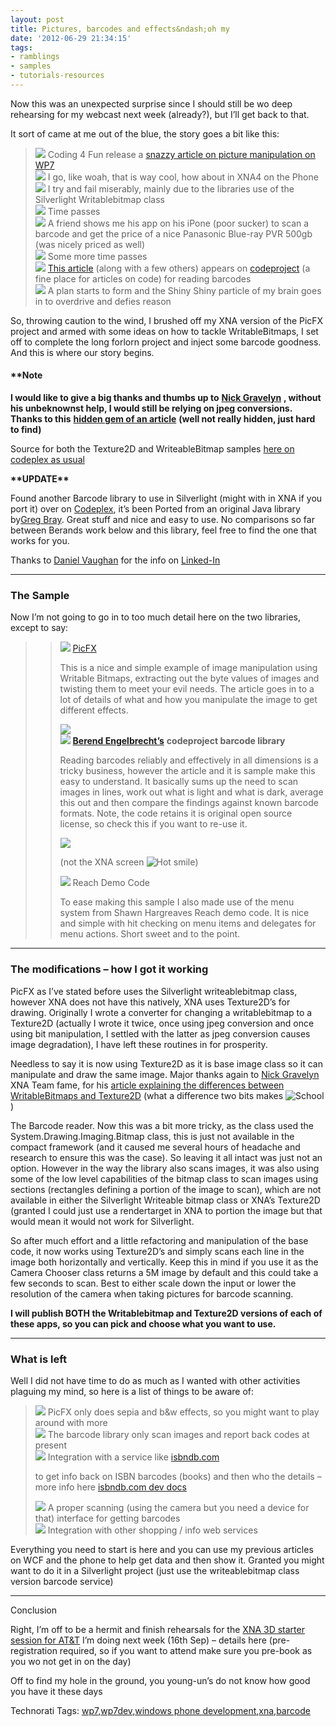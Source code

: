 ```yaml
---
layout: post
title: Pictures, barcodes and effects&ndash;oh my
date: '2012-06-29 21:34:15'
tags:
- ramblings
- samples
- tutorials-resources
---
```


Now this was an unexpected surprise since I should still be wo deep rehearsing for my webcast next week (already?), but I’ll get back to that.

It sort of came at me out of the blue, the story goes a bit like this:

> ![](http://www.dotnetscraps.com/samples/bullets/038.gif)    Coding 4 Fun release a [snazzy article on picture manipulation on WP7](http://blogs.msdn.com/b/coding4fun/archive/2010/08/09/10048007)   
> ![](http://www.dotnetscraps.com/samples/bullets/038.gif)    I go, like woah, that is way cool, how about in XNA4 on the Phone   
> ![](http://www.dotnetscraps.com/samples/bullets/038.gif)    I try and fail miserably, mainly due to the libraries use of the Silverlight Writablebitmap class   
> ![](http://www.dotnetscraps.com/samples/bullets/038.gif)    Time passes   
> ![](http://www.dotnetscraps.com/samples/bullets/038.gif)    A friend shows me his app on his iPone (poor sucker) to scan a barcode and get the price of a nice Panasonic Blue-ray PVR 500gb (was nicely priced as well)   
> ![](http://www.dotnetscraps.com/samples/bullets/038.gif)    Some more time passes   
> ![](http://www.dotnetscraps.com/samples/bullets/038.gif)    [This article](http://www.codeproject.com/KB/graphics/BarcodeImaging3) (along with a few others) appears on [codeproject](http://www.codeproject.com/) (a fine place for articles on code) for reading barcodes   
> ![](http://www.dotnetscraps.com/samples/bullets/038.gif)    A plan starts to form and the Shiny Shiny particle of my brain goes in to overdrive and defies reason

So, throwing caution to the wind, I brushed off my XNA version of the PicFX project and armed with some ideas on how to tackle WritableBitmaps, I set off to complete the long forlorn project and inject some barcode goodness.  And this is where our story begins.

#### \*\*Note

**I would like to give a big thanks and thumbs up to** [**Nick Gravelyn**](http://blogs.msdn.com/b/nicgrave/) **, without his unbeknownst help, I would still be relying on jpeg conversions.  Thanks to this** [**hidden gem of an article**](http://blogs.msdn.com/b/nicgrave/archive/2010/07/25/rendering-with-xna-framework-4-0-inside-of-a-wpf-application) **(well not really hidden, just hard to find)**

Source for both the Texture2D and WriteableBitmap samples [here on codeplex as usual](http://startrooper2dxna.codeplex.com/releases/view/52215)

**\*\*UPDATE\*\***

Found another Barcode library to use in Silverlight (might with in XNA if you port it) over on [Codeplex](http://silverlightzxing.codeplex.com/), it’s been Ported from an original Java library by[Greg Bray](http://silverlightzxing.codeplex.com/).  Great stuff and nice and easy to use.  No comparisons so far between Berands work below and this library, feel free to find the one that works for you.

Thanks to [Daniel Vaughan](http://www.linkedin.com/profile?viewProfile=&key=15495537&authToken=6cjD&authType=name&goback=%2Egde_3405242_member_41561516) for the info on [Linked-In](http://www.linkedin.com/groupAnswers?viewQuestionAndAnswers=&discussionID=41561516&gid=3405242&trk=EML_anet_di_pst_ttle)

* * *

### The Sample

Now I’m not going to go in to too much detail here on the two libraries, except to say:

> > ![](http://www.dotnetscraps.com/samples/bullets/038.gif)    [PicFX](http://blogs.msdn.com/b/coding4fun/archive/2010/08/09/10048007)
> > 
> > This is a nice and simple example of image manipulation using Writable Bitmaps, extracting out the byte values of images and twisting them to meet your evil needs.  The article goes in to a lot of details of what and how you manipulate the image to get different effects.
> > 
> > ![](http://ecn.channel9.msdn.com/c4fcontent/images/d2318adeb050_AB1A/image_thumb_12.png)   
> > ![](http://www.dotnetscraps.com/samples/bullets/038.gif)    **[Berend Engelbrecht’s](http://www.codeproject.com/script/Membership/View?mid=2307043)**  **codeproject barcode library**
> > 
> > Reading barcodes reliably and effectively in all dimensions is a tricky business, however the article and it is sample make this easy to understand.  It basically sums up the need to scan images in lines, work out what is light and what is dark, average this out and then compare the findings against known barcode formats.  Note, the code retains it is original open source license, so check this if you want to re-use it. 
> > 
> > ![](http://www.codeproject.com/KB/graphics/BarcodeImaging3/BarcodeImaging3-screenshot.png)
> > 
> > (not the XNA screen ![Hot smile](http://xna-uk.net/cfs-file.ashx/__key/CommunityServer.Blogs.Components.WeblogFiles/darkgenesis.metablogapi/1581.wlEmoticonhotsmile_5F00_009172EE.png))
> > 
> > ![](http://www.dotnetscraps.com/samples/bullets/038.gif)    Reach Demo Code
> > 
> > To ease making this sample I also made use of the menu system from Shawn Hargreaves Reach demo code.  It is nice and simple with hit checking on menu items and delegates for menu actions.  Short sweet and to the point.

 

* * *

 

### The modifications – how I got it working

PicFX as I’ve stated before uses the Silverlight writeablebitmap class, however XNA does not have this natively, XNA uses Texture2D’s for drawing.  Originally I wrote a converter for changing a writablebitmap to a Texture2D (actually I wrote it twice, once using jpeg conversion and once using bit manipulation, I settled with the latter as jpeg conversion causes image degradation), I have left these routines in for prosperity.

Needless to say it is now using Texture2D as it is base image class so it can manipulate and draw the same image.  Major thanks again to [Nick Gravelyn](http://blogs.msdn.com/b/nicgrave/) XNA Team fame, for his [article explaining the differences between WritableBitmaps and Texture2D](http://blogs.msdn.com/b/nicgrave/archive/2010/07/25/rendering-with-xna-framework-4-0-inside-of-a-wpf-application) (what a difference two bits makes ![School](/cfs-file.ashx/__key/CommunityServer.Blogs.Components.WeblogFiles/darkgenesis.metablogapi/2654.wlEmoticonschool_5F00_3C8D8ED6.png))

The Barcode reader.  Now this was a bit more tricky, as the class used the System.Drawing.Imaging.Bitmap class,  this is just not available in the compact framework (and it caused me several hours of headache and research to ensure this was the case).  So leaving it all intact was just not an option.  However in the way the library also scans images, it was also using some of the low level capabilities of the bitmap class to scan images using sections (rectangles defining a portion of the image to scan), which are not available in either the Silverlight Writeable bitmap class or XNA’s Texture2D (granted I could just use a rendertarget in XNA to portion the image but that would mean it would not work for Silverlight.

So after much effort and a little refactoring and manipulation of the base code, it now works using Texture2D’s and simply scans each line in the image both horizontally and vertically.   Keep this in mind if you use it as the Camera Chooser class returns a 5M image by default and this could take a few seconds to scan.  Best to either scale down the input or lower the resolution of the camera when taking pictures for barcode scanning.

 

**I will publish BOTH the Writablebitmap and Texture2D versions of each of these apps, so you can pick and choose what you want to use.**

* * *

### What is left

Well I did not have time to do as much as I wanted with other activities plaguing my mind, so here is a list of things to be aware of:

> ![](http://www.dotnetscraps.com/samples/bullets/038.gif)    PicFX only does sepia and b&w effects, so you might want to play around with more   
> ![](http://www.dotnetscraps.com/samples/bullets/038.gif)    The barcode library only scan images and report back codes at present   
> ![](http://www.dotnetscraps.com/samples/bullets/038.gif)    Integration with a service like [isbndb.com](http://isbndb.com/)
> 
> to get info back on ISBN barcodes (books) and then who the details – more info here [isbndb.com dev docs](http://isbndb.com/docs/api/index.html)
> 
> ![](http://www.dotnetscraps.com/samples/bullets/038.gif)    A proper scanning (using the camera but you need a device for that) interface for getting barcodes   
> ![](http://www.dotnetscraps.com/samples/bullets/038.gif)    Integration with other shopping / info web services

Everything you need to start is here and you can use my previous articles on WCF and the phone to help get data and then show it.  Granted you might want to do it in a Silverlight project (just use the writeablebitmap class version barcode service)

 

* * *

 

Conclusion

Right, I’m off to be a hermit and finish rehearsals for the [XNA 3D starter session for AT&T](http://developer.att.com/developer/index.jsp;jsessionid=OTU14OCWQLIUJB4R0EWCPJQ?page=webcast&id=6.3_v1_10800360) I’m doing next week (16th Sep) – details here (pre-registration required, so if you want to attend make sure you pre-book as you wo not get in on the day)

Off to find my hole in the ground, you young-un’s do not know how good you have it these days

Technorati Tags: [wp7](http://technorati.com/tags/wp7),[wp7dev](http://technorati.com/tags/wp7dev),[windows phone development](http://technorati.com/tags/windows+phone+development),[xna](http://technorati.com/tags/xna),[barcode](http://technorati.com/tags/barcode)
